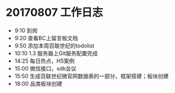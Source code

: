 # 20170807 工作日志
- 9:10    到岗
- 9:20    查看BC上留言板文档
- 9:50    添加本周百联世纪的todolist
- 10:10  1.3 服务器上Git服务配置完成
- 14:25   每日热点，H5案例
- 15:00    微信接口，sdk会议
- 15:50    生成百联世纪微官网数据表的一部分，框架搭建；板块创建
- 18:00    品类板块创建